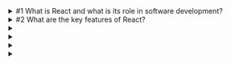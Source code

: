 <details>

<summary>
#1 What is React and what is its role in software development?
</summary>

<br/>

> React is an open source JS library for building UI and simplifies the creation of SPA by using reusable components

</details>

<details>

<summary>
#2 What are the key features of React?
</summary>

<br/>

> Virtual DOM
>
>> visual representation of DOM, allowing efficient updates by minimizing direct manipulation of actual DOM resulting in improved performance
>> 
> Component based architecture
>
>> modular and reusable components promotes a more maintainable and scalable approach to building applications
>> 
> Reusability and composition
>
>> creation of reusable components that can be composed together fostering modular and efficient development process
>>
> JSX or JavaScript XML
>
>> syntax extension for JS used in React that allows developers to write HTML-like code with JS, enhancing readability and maintainability
>> 
> Declarative Syntax
>
>> JSX lets developers focus on what the UI should look like and React handles the how behind the scene hence simplifying the code
>> 
> Community and ecosystem
>
>> vibrant and extensive community that contributes to a rich ecosystem of libraries, tools and resources fostering collaboration and innovation
>> 
> React Hooks
>
>> functions that enable functional components to manage state and lifecycle features, proving a more concise and expressive way to handle component logic
>> 

</details>

<details>

<summary>

</summary>

<br/>

> 

</details>

<details>

<summary>

</summary>

<br/>

> 

</details>

<details>

<summary>

</summary>

<br/>

> 

</details>

<details>

<summary>

</summary>

<br/>

> 

</details>
